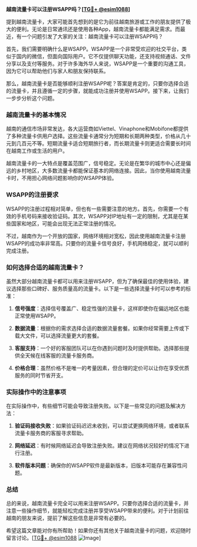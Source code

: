 **越南流量卡可以注册WSAPP吗？[[TG💪+ @esim1088](https://t.me/s/esim1088)]**

提到越南流量卡，大家可能首先想到的是它为前往越南旅游或工作的朋友提供了极大的便利。无论是日常通讯还是使用各种App，越南流量卡都能满足需求。而最近，有一个问题引发了大家的关注：越南流量卡可以注册WSAPP吗？

首先，我们需要明确什么是WSAPP。WSAPP是一个非常受欢迎的社交平台，类似于国内的微信，但面向国际用户。它不仅提供聊天功能，还支持视频通话、文件分享以及支付等服务。对于许多海外华人来说，WSAPP是一个重要的沟通工具，因为它可以帮助他们与家人和朋友保持联系。

那么，越南流量卡是否能够顺利注册WSAPP呢？答案是肯定的，只要你选择合适的流量卡，并且遵循一定的步骤，就能成功注册并使用WSAPP。接下来，让我们一步步分析这个问题。

### 越南流量卡的基本情况

越南的通信市场非常发达，各大运营商如Viettel、Vinaphone和Mobifone都提供了多种流量卡供用户选择。这些流量卡通常分为短期和长期两种类型，价格从几十元到几百元不等。短期流量卡适合短期旅行者，而长期流量卡则更适合需要长时间在越南工作或生活的用户。

越南流量卡的一大特点是覆盖范围广，信号稳定。无论是在繁华的城市中心还是偏远的乡村地区，大多数流量卡都能保证基本的网络连接。因此，当你使用越南流量卡时，不用担心网络问题影响你的WSAPP体验。

### WSAPP的注册要求

WSAPP的注册过程相对简单，但也有一些需要注意的地方。首先，你需要一个有效的手机号码来接收验证码。其次，WSAPP对IP地址有一定的限制，尤其是在某些国家和地区，可能会出现无法正常注册的情况。

不过，越南作为一个开放的国家，网络环境相对宽松，因此使用越南流量卡注册WSAPP的成功率非常高。只要你的流量卡信号良好，手机网络稳定，就可以顺利完成注册。

### 如何选择合适的越南流量卡？

虽然大部分越南流量卡都可以用来注册WSAPP，但为了确保最佳的使用体验，建议选择那些口碑好、服务质量高的流量卡。以下是一些选择流量卡时可以参考的标准：

1. **信号强度**：选择信号覆盖广、稳定性强的流量卡，这样即使你在偏远地区也能正常使用WSAPP。
   
2. **数据流量**：根据你的需求选择合适的数据流量套餐。如果你经常需要上传或下载大文件，可以选择流量更大的套餐。

3. **客服支持**：一个好的客服团队可以在你遇到问题时及时提供帮助。选择那些提供全天候在线客服的流量卡服务商。

4. **价格合理**：虽然价格不是唯一的考量因素，但合理的定价可以让你在享受优质服务的同时节省开支。

### 实际操作中的注意事项

在实际操作中，有些细节可能会导致注册失败。以下是一些常见的问题及解决方法：

1. **验证码接收失败**：如果验证码迟迟未收到，可以尝试更换网络环境，或者联系流量卡服务商的客服寻求帮助。

2. **网络延迟**：有时候网络延迟会导致注册失败。建议在网络状况较好的情况下进行注册。

3. **软件版本问题**：确保你的WSAPP软件是最新版本，旧版本可能存在兼容性问题。

### 总结

总的来说，越南流量卡完全可以用来注册WSAPP。只要你选择合适的流量卡，并注意一些操作细节，就能轻松完成注册并享受WSAPP带来的便利。对于计划前往越南的朋友来说，提前了解这些信息是非常有必要的。

希望这篇文章能对你有所帮助！如果你还有其他关于越南流量卡的问题，欢迎随时留言讨论。[[TG💪+ @esim1088](https://t.me/s/esim1088) ![Image](https://i.postimg.cc/4NQfJmqS/Snipaste-2025-05-13-00-14-12.png)]
